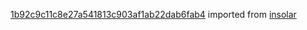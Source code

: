 [1b92c9c11c8e27a541813c903af1ab22dab6fab4](https://github.com/insolar/insolar/commit/1b92c9c11c8e27a541813c903af1ab22dab6fab4) imported from [insolar](https://github.com/insolar/insolar)
